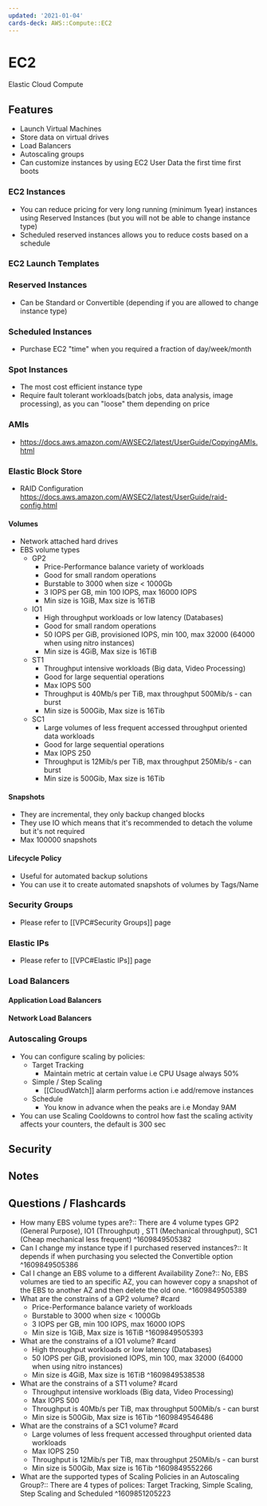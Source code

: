 ```yaml
---
updated: '2021-01-04'
cards-deck: AWS::Compute::EC2
---
```


# EC2

Elastic Cloud Compute

## Features

- Launch Virtual Machines
- Store data on virtual drives
- Load Balancers
- Autoscaling groups
- Can customize instances by using EC2 User Data the first time first boots

### EC2 Instances

- You can reduce pricing for very long running (minimum 1year) instances using Reserved Instances (but you will not be able to change instance type)
- Scheduled reserved instances allows you to reduce costs based on a schedule

### EC2 Launch Templates

### Reserved Instances

- Can be Standard or Convertible (depending if you are allowed to change instance type) 

### Scheduled Instances

- Purchase EC2 "time" when you required a fraction of day/week/month

### Spot Instances

- The most cost efficient instance type
- Require fault tolerant workloads(batch jobs, data analysis, image processing), as you can "loose" them depending on price 

### AMIs

- https://docs.aws.amazon.com/AWSEC2/latest/UserGuide/CopyingAMIs.html

### Elastic Block Store

- RAID Configuration https://docs.aws.amazon.com/AWSEC2/latest/UserGuide/raid-config.html

#### Volumes

- Network attached hard drives
- EBS volume types
    - GP2
        - Price-Performance balance variety of workloads
        - Good for small random operations
        - Burstable to 3000 when size < 1000Gb
        - 3 IOPS per GB, min 100 IOPS, max 16000 IOPS
        - Min size is 1GiB, Max size is 16TiB
    - IO1
        - High throughput workloads or low latency (Databases)
        - Good for small random operations
        - 50 IOPS per GiB, provisioned IOPS, min 100, max 32000 (64000 when using nitro instances)
        - Min size is 4GiB, Max size is 16TiB
    - ST1
        - Throughput intensive workloads (Big data, Video Processing)
        - Good for large sequential operations
        - Max IOPS 500
        - Throughput is 40Mb/s per TiB, max throughput 500Mib/s - can burst
        - Min size is 500Gib, Max size is 16Tib
    - SC1
        - Large volumes of less frequent accessed throughput oriented data workloads
        - Good for large sequential operations
        - Max IOPS 250
        - Throughput is 12Mib/s per TiB, max throughput 250Mib/s - can burst
        - Min size is 500Gib, Max size is 16Tib

#### Snapshots

- They are incremental, they only backup changed blocks
- They use IO which means that it's recommended to detach the volume but it's not required
- Max 100000 snapshots

#### Lifecycle Policy

- Useful for automated backup solutions
- You can use it to create automated snapshots of volumes by Tags/Name

### Security Groups

- Please refer to [[VPC#Security Groups]] page

### Elastic IPs

- Please refer to [[VPC#Elastic IPs]] page

### Load Balancers

#### Application Load Balancers

#### Network Load Balancers

### Autoscaling Groups

- You can configure scaling by policies:
    - Target Tracking
        - Maintain metric at certain value i.e CPU Usage always 50%
    - Simple / Step Scaling
        - [[CloudWatch]] alarm performs action i.e add/remove instances
    - Schedule
        - You know in advance when the peaks are i.e Monday 9AM
- You can use Scaling Cooldowns to control how fast the scaling activity affects your counters, the default is 300 sec

## Security

## Notes

## Questions / Flashcards

- How many EBS volume types are?:: There are 4 volume types GP2 (General Purpose), IO1 (Throughput) , ST1 (Mechanical throughput), SC1 (Cheap mechanical less frequent)
^1609849505382
- Can I change my instance type if I purchased reserved instances?:: It depends if when purchasing you selected the Convertible option
^1609849505386
- Cal I change an EBS volume to a different Availability Zone?:: No, EBS volumes are tied to an specific AZ, you can however copy a snapshot of the EBS to another AZ and then delete the old one.
^1609849505389
- What are the constrains of a GP2 volume? #card
    - Price-Performance balance variety of workloads
    - Burstable to 3000 when size < 1000Gb
    - 3 IOPS per GB, min 100 IOPS, max 16000 IOPS
    - Min size is 1GiB, Max size is 16TiB
^1609849505393
- What are the constrains of a IO1 volume? #card
    - High throughput workloads or low latency (Databases)
    - 50 IOPS per GiB, provisioned IOPS, min 100, max 32000 (64000 when using nitro instances)
    - Min size is 4GiB, Max size is 16TiB
^1609849538538
- What are the constrains of a ST1 volume? #card
    - Throughput intensive workloads (Big data, Video Processing)
    - Max IOPS 500
    - Throughput is 40Mb/s per TiB, max throughput 500Mib/s - can burst
    - Min size is 500Gib, Max size is 16Tib
^1609849546486
- What are the constrains of a SC1 volume? #card
    - Large volumes of less frequent accessed throughput oriented data workloads
    - Max IOPS 250
    - Throughput is 12Mib/s per TiB, max throughput 250Mib/s - can burst
    - Min size is 500Gib, Max size is 16Tib
^1609849552266
- What are the supported types of Scaling Policies in an Autoscaling Group?:: There are 4 types of polices: Target Tracking, Simple Scaling, Step Scaling and Scheduled
^1609851205223
